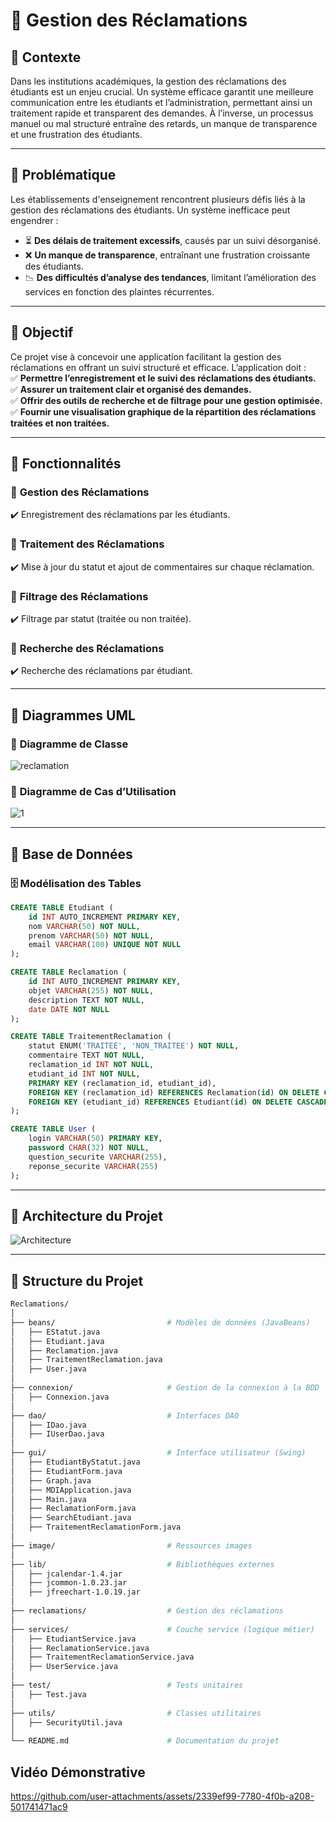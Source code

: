 # 📌 Gestion des Réclamations  

## 📌 Contexte  
Dans les institutions académiques, la gestion des réclamations des étudiants est un enjeu crucial. Un système efficace garantit une meilleure communication entre les étudiants et l’administration, permettant ainsi un traitement rapide et transparent des demandes. À l’inverse, un processus manuel ou mal structuré entraîne des retards, un manque de transparence et une frustration des étudiants.  

---

## 📌 Problématique  
Les établissements d'enseignement rencontrent plusieurs défis liés à la gestion des réclamations des étudiants. Un système inefficace peut engendrer :  
- ⏳ **Des délais de traitement excessifs**, causés par un suivi désorganisé.  
- ❌ **Un manque de transparence**, entraînant une frustration croissante des étudiants.  
- 📉 **Des difficultés d’analyse des tendances**, limitant l’amélioration des services en fonction des plaintes récurrentes.  

---

## 📌 Objectif  
Ce projet vise à concevoir une application facilitant la gestion des réclamations en offrant un suivi structuré et efficace. L’application doit :  
✅ **Permettre l’enregistrement et le suivi des réclamations des étudiants.**  
✅ **Assurer un traitement clair et organisé des demandes.**  
✅ **Offrir des outils de recherche et de filtrage pour une gestion optimisée.**  
✅ **Fournir une visualisation graphique de la répartition des réclamations traitées et non traitées.**  

---

## 📌 Fonctionnalités  

### 📍 **Gestion des Réclamations**  
✔️ Enregistrement des réclamations par les étudiants.  

### 📍 **Traitement des Réclamations**  
✔️ Mise à jour du statut et ajout de commentaires sur chaque réclamation.  

### 📍 **Filtrage des Réclamations**  
✔️ Filtrage par statut (traitée ou non traitée).  

### 📍 **Recherche des Réclamations**  
✔️ Recherche des réclamations par étudiant.  

---

## 📌 Diagrammes UML  
### 🎯 **Diagramme de Classe**  
![reclamation](https://github.com/user-attachments/assets/cf8da53b-1eea-4c2d-8090-d44ea7126498)  

### 🎯 **Diagramme de Cas d’Utilisation**  
![1](https://github.com/user-attachments/assets/221883cc-14e9-434a-a7c7-f0f466eebc50)  

---

## 📌 Base de Données  

### 🗄️ **Modélisation des Tables**  
```sql
CREATE TABLE Etudiant (
    id INT AUTO_INCREMENT PRIMARY KEY,
    nom VARCHAR(50) NOT NULL,
    prenom VARCHAR(50) NOT NULL,
    email VARCHAR(100) UNIQUE NOT NULL
);

CREATE TABLE Reclamation (
    id INT AUTO_INCREMENT PRIMARY KEY,
    objet VARCHAR(255) NOT NULL,
    description TEXT NOT NULL,
    date DATE NOT NULL
);

CREATE TABLE TraitementReclamation (
    statut ENUM('TRAITEE', 'NON_TRAITEE') NOT NULL,
    commentaire TEXT NOT NULL,
    reclamation_id INT NOT NULL,
    etudiant_id INT NOT NULL,
    PRIMARY KEY (reclamation_id, etudiant_id),
    FOREIGN KEY (reclamation_id) REFERENCES Reclamation(id) ON DELETE CASCADE,
    FOREIGN KEY (etudiant_id) REFERENCES Etudiant(id) ON DELETE CASCADE
);

CREATE TABLE User (
    login VARCHAR(50) PRIMARY KEY,
    password CHAR(32) NOT NULL,
    question_securite VARCHAR(255),
    reponse_securite VARCHAR(255)
);
```
---

## 📌 Architecture du Projet  
![Architecture](https://github.com/user-attachments/assets/78ef851d-2bdc-4d32-ab79-63bc572ab1ac)  

---

## 📌 Structure du Projet  

```bash
Reclamations/
│
├── beans/                         # Modèles de données (JavaBeans)
│   ├── EStatut.java
│   ├── Etudiant.java
│   ├── Reclamation.java
│   ├── TraitementReclamation.java
│   ├── User.java
│
├── connexion/                     # Gestion de la connexion à la BDD
│   ├── Connexion.java
│
├── dao/                           # Interfaces DAO
│   ├── IDao.java
│   ├── IUserDao.java
│
├── gui/                           # Interface utilisateur (Swing)
│   ├── EtudiantByStatut.java
│   ├── EtudiantForm.java
│   ├── Graph.java
│   ├── MDIApplication.java
│   ├── Main.java
│   ├── ReclamationForm.java
│   ├── SearchEtudiant.java
│   ├── TraitementReclamationForm.java
│
├── image/                         # Ressources images
│
├── lib/                           # Bibliothèques externes
│   ├── jcalendar-1.4.jar
│   ├── jcommon-1.0.23.jar
│   ├── jfreechart-1.0.19.jar
│
├── reclamations/                  # Gestion des réclamations
│
├── services/                      # Couche service (logique métier)
│   ├── EtudiantService.java
│   ├── ReclamationService.java
│   ├── TraitementReclamationService.java
│   ├── UserService.java
│
├── test/                          # Tests unitaires
│   ├── Test.java
│
├── utils/                         # Classes utilitaires
│   ├── SecurityUtil.java
│
└── README.md                      # Documentation du projet
```

## Vidéo Démonstrative
https://github.com/user-attachments/assets/2339ef99-7780-4f0b-a208-501741471ac9
